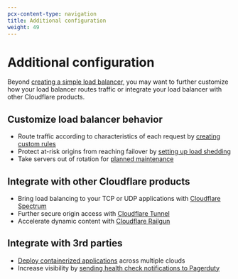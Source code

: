 ```yaml
---
pcx-content-type: navigation
title: Additional configuration
weight: 49
---
```


# Additional configuration

Beyond [creating a simple load balancer](/load-balancing/get-started/), you may want to further customize how your load balancer routes traffic or integrate your load balancer with other Cloudflare products.

## Customize load balancer behavior

*   Route traffic according to characteristics of each request by [creating custom rules](/load-balancing/load-balancing-rules/)
*   Protect at-risk origins from reaching failover by [setting up load shedding](/load-balancing/load-shedding/)
*   Take servers out of rotation for [planned maintenance](/load-balancing/planned-maintenance/)

## Integrate with other Cloudflare products

*   Bring load balancing to your TCP or UDP applications with [Cloudflare Spectrum](/load-balancing/spectrum/)
*   Further secure origin access with [Cloudflare Tunnel](/load-balancing/cloudflare-tunnel/)
*   Accelerate dynamic content with [Cloudflare Railgun](/load-balancing/railgun/)

## Integrate with 3rd parties

*   [Deploy containerized applications](/load-balancing/deploy-containerized-applications/) across multiple clouds
*   Increase visibility by [sending health check notifications to Pagerduty](/load-balancing/pagerduty-integration/)

